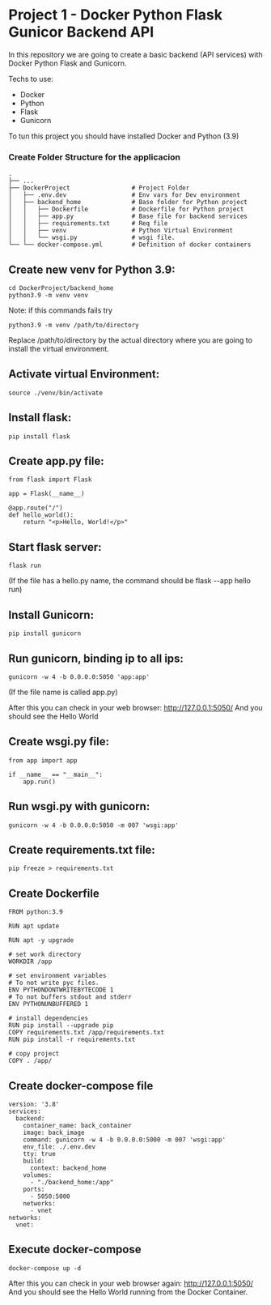 # Project 1 - Docker Python Flask Gunicor Backend API

In this repository we are going to create a basic backend (API services) with Docker Python Flask and Gunicorn.

Techs to use:
- Docker
- Python
- Flask
- Gunicorn

To tun this project you should have installed Docker and Python (3.9)

### Create Folder Structure for the applicacion

    .
    ├── ...
    ├── DockerProject                 # Project Folder
    │   ├── .env.dev                  # Env vars for Dev environment
    │   ├── backend_home              # Base folder for Python project
    │   │   ├── Dockerfile            # Dockerfile for Python project
    │   │   ├── app.py                # Base file for backend services
    │   │   ├── requirements.txt      # Req file
    │   │   ├── venv                  # Python Virtual Environment
    │   │   └── wsgi.py               # wsgi file.
    └── └── docker-compose.yml        # Definition of docker containers


## Create new venv for Python 3.9: 
```
cd DockerProject/backend_home
python3.9 -m venv venv
```
Note: if this commands fails try
```
python3.9 -m venv /path/to/directory
```
Replace /path/to/directory by the actual directory where you are going to install the virtual environment.

## Activate virtual Environment: 
```
source ./venv/bin/activate
```

## Install flask: 
```
pip install flask
```

## Create app.py file:
```
from flask import Flask

app = Flask(__name__)

@app.route("/")
def hello_world():
    return "<p>Hello, World!</p>"
```

## Start flask server: 
```
flask run
```
(If the file has a hello.py name, the command should be flask --app hello run)

## Install Gunicorn: 
```
pip install gunicorn
```

## Run gunicorn, binding ip to all ips: 
```
gunicorn -w 4 -b 0.0.0.0:5050 'app:app'
```
(If the file name is called app.py)

After this you can check in your web browser:
http://127.0.0.1:5050/
And you should see the Hello World

## Create wsgi.py file:
```
from app import app

if __name__ == "__main__":
    app.run()
```

## Run wsgi.py with gunicorn:
```
gunicorn -w 4 -b 0.0.0.0:5050 -m 007 'wsgi:app'
```

## Create requirements.txt file:
```
pip freeze > requirements.txt
```

## Create Dockerfile
```
FROM python:3.9

RUN apt update

RUN apt -y upgrade

# set work directory
WORKDIR /app

# set environment variables
# To not write pyc files.
ENV PYTHONDONTWRITEBYTECODE 1
# To not buffers stdout and stderr
ENV PYTHONUNBUFFERED 1

# install dependencies
RUN pip install --upgrade pip
COPY requirements.txt /app/requirements.txt
RUN pip install -r requirements.txt

# copy project
COPY . /app/
```

## Create docker-compose file
```
version: '3.8'
services:
  backend:
    container_name: back_container
    image: back_image
    command: gunicorn -w 4 -b 0.0.0.0:5000 -m 007 'wsgi:app'
    env_file: ./.env.dev
    tty: true
    build:
      context: backend_home
    volumes:
      - "./backend_home:/app"
    ports:
      - 5050:5000
    networks:
      - vnet
networks:
  vnet:
```

## Execute docker-compose
```
docker-compose up -d
```
After this you can check in your web browser again: http://127.0.0.1:5050/ And you should see the Hello World running from the Docker Container.
